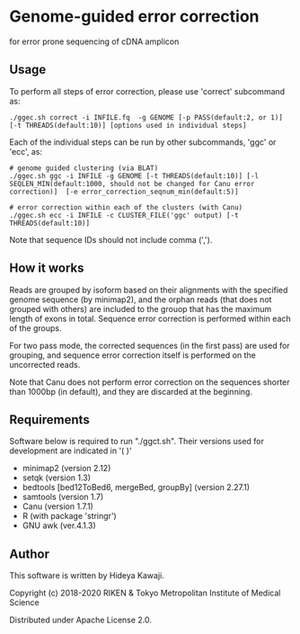 # Genome-guided error correction 
for error prone sequencing of cDNA amplicon

Usage
---

To perform all steps of error correction, please use 'correct' subcommand as:

```
./ggec.sh correct -i INFILE.fq  -g GENOME [-p PASS(default:2, or 1)] [-t THREADS(default:10)] [options used in individual steps]
```

Each of the individual steps can be run by other subcommands,
'ggc' or 'ecc', as:

```
# genome guided clustering (via BLAT)
./ggec.sh ggc -i INFILE -g GENOME [-t THREADS(default:10)] [-l SEQLEN_MIN(default:1000, should not be changed for Canu error correction)]  [-e error_correction_seqnum_min(default:5)]

# error correction within each of the clusters (with Canu)
./ggec.sh ecc -i INFILE -c CLUSTER_FILE('ggc' output) [-t THREADS(default:10)]
```


Note that sequence IDs should not include comma (',').


How it works
------------
Reads are grouped by isoform based on their alignments with
the specified genome sequence (by minimap2), and the orphan
reads (that does not grouped with others) are included
to the grouop that has the maximum length of exons in total.
Sequence error correction is performed within each of the
groups.

For two pass mode, the corrected sequences (in the first pass)
are used for grouping, and sequence error correction itself is
performed on the uncorrected reads.

Note that Canu does not perform error correction on the sequences shorter
than 1000bp (in default), and they are discarded at the beginning.



Requirements
------------
Software below is required to run "./ggct.sh". Their versions used for
development are indicated in '( )'

* minimap2 (version 2.12)
* setqk (version 1.3)
* bedtools [bed12ToBed6, mergeBed, groupBy] (version 2.27.1)
* samtools (version 1.7)
* Canu (version 1.7.1)
* R (with package 'stringr')
* GNU awk (ver.4.1.3)



Author
------
This software is written by Hideya Kawaji.

Copyright (c) 2018-2020 RIKEN & Tokyo Metropolitan Institute of Medical Science

Distributed under Apache License 2.0.
